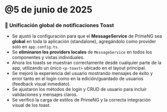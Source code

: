 # @5 de junio de 2025

### 🔹 **Unificación global de notificaciones Toast**

- Se ajustó la configuración para que el **MessageService** de PrimeNG sea **global** en toda la aplicación (standalone), agregándolo como provider solo en `app.config.ts`.
- Se **eliminaron los providers locales** de `MessageService` en todos los componentes y vistas individuales.
- Ahora los toasts se muestran correctamente desde cualquier parte de la app, utilizando un único `<p-toast>` ubicado en el layout principal.
- Se mejoró la experiencia del usuario mostrando mensajes de éxito y error tanto en el login como en la edición/guardado de usuarios (feedback visual inmediato).
- Se ajustaron los métodos de login y CRUD de usuario para incluir validaciones y mensajes claros.
- Se verificó la carga de estilos de PrimeNG y la correcta integración visual de los toast.
